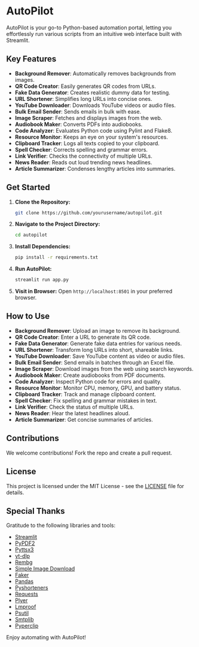 # AutoPilot

AutoPilot is your go-to Python-based automation portal, letting you effortlessly run various scripts from an intuitive web interface built with Streamlit.

## Key Features

- **Background Remover**: Automatically removes backgrounds from images.
- **QR Code Creator**: Easily generates QR codes from URLs.
- **Fake Data Generator**: Creates realistic dummy data for testing.
- **URL Shortener**: Simplifies long URLs into concise ones.
- **YouTube Downloader**: Downloads YouTube videos or audio files.
- **Bulk Email Sender**: Sends emails in bulk with ease.
- **Image Scraper**: Fetches and displays images from the web.
- **Audiobook Maker**: Converts PDFs into audiobooks.
- **Code Analyzer**: Evaluates Python code using Pylint and Flake8.
- **Resource Monitor**: Keeps an eye on your system's resources.
- **Clipboard Tracker**: Logs all texts copied to your clipboard.
- **Spell Checker**: Corrects spelling and grammar errors.
- **Link Verifier**: Checks the connectivity of multiple URLs.
- **News Reader**: Reads out loud trending news headlines.
- **Article Summarizer**: Condenses lengthy articles into summaries.

## Get Started

1. **Clone the Repository:**
    ```bash
    git clone https://github.com/yourusername/autopilot.git
    ```

2. **Navigate to the Project Directory:**
    ```bash
    cd autopilot
    ```

3. **Install Dependencies:**
    ```bash
    pip install -r requirements.txt
    ```

4. **Run AutoPilot:**
    ```bash
    streamlit run app.py
    ```

5. **Visit in Browser:**
    Open `http://localhost:8501` in your preferred browser.

## How to Use

- **Background Remover**: Upload an image to remove its background.
- **QR Code Creator**: Enter a URL to generate its QR code.
- **Fake Data Generator**: Generate fake data entries for various needs.
- **URL Shortener**: Transform long URLs into short, shareable links.
- **YouTube Downloader**: Save YouTube content as video or audio files.
- **Bulk Email Sender**: Send emails in batches through an Excel file.
- **Image Scraper**: Download images from the web using search keywords.
- **Audiobook Maker**: Create audiobooks from PDF documents.
- **Code Analyzer**: Inspect Python code for errors and quality.
- **Resource Monitor**: Monitor CPU, memory, GPU, and battery status.
- **Clipboard Tracker**: Track and manage clipboard content.
- **Spell Checker**: Fix spelling and grammar mistakes in text.
- **Link Verifier**: Check the status of multiple URLs.
- **News Reader**: Hear the latest headlines aloud.
- **Article Summarizer**: Get concise summaries of articles.

## Contributions

We welcome contributions! Fork the repo and create a pull request.

## License

This project is licensed under the MIT License - see the [LICENSE](LICENSE) file for details.

## Special Thanks

Gratitude to the following libraries and tools:

- [Streamlit](https://streamlit.io)
- [PyPDF2](https://pypdf2.readthedocs.io)
- [Pyttsx3](https://pyttsx3.readthedocs.io)
- [yt-dlp](https://github.com/yt-dlp/yt-dlp)
- [Rembg](https://github.com/danielgatis/rembg)
- [Simple Image Download](https://github.com/RiddlerQ/simple_image_download)
- [Faker](https://faker.readthedocs.io)
- [Pandas](https://pandas.pydata.org)
- [Pyshorteners](https://pyshorteners.readthedocs.io)
- [Requests](https://docs.python-requests.org)
- [Plyer](https://plyer.readthedocs.io)
- [Lmproof](https://lmproof.readthedocs.io)
- [Psutil](https://psutil.readthedocs.io)
- [Smtplib](https://docs.python.org/3/library/smtplib.html)
- [Pyperclip](https://pyperclip.readthedocs.io)

Enjoy automating with AutoPilot!
